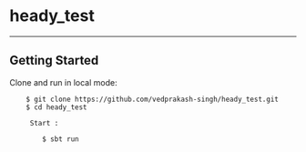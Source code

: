 # heady_test
-----------------------------------------------------------------------
Getting Started
-----------------------------------------------------------------------

   Clone and run in local mode:

        $ git clone https://github.com/vedprakash-singh/heady_test.git
        $ cd heady_test
       
         Start :
   
            $ sbt run 
 
